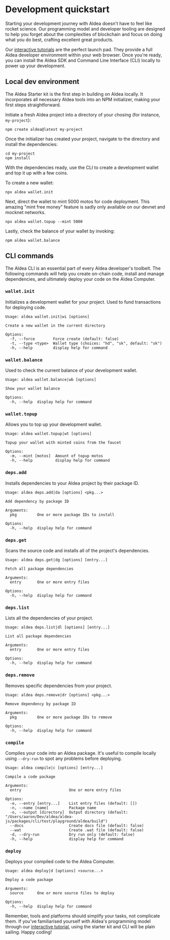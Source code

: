 # Development quickstart

Starting your development journey with Aldea doesn't have to feel like rocket science. Our programming model and developer tooling are designed to help you forget about the complexities of blockchain and focus on doing what you do best, crafting excellent great products.

Our [interactive tutorials](/tutorial) are the perfect launch pad. They provide a full Aldea developer environment within your web browser. Once you're ready, you can install the Aldea SDK and Command Line Interface (CLI) locally to power up your development.

## Local dev environment

The Aldea Starter kit is the first step in building on Aldea locally. It incorporates all necessary Aldea tools into an NPM initializer, making your first steps straightforward.

Initiate a fresh Aldea project into a directory of your chosing (for instance, `my-project`):

```shell
npm create aldea@latest my-project
```

Once the initializer has created your project, navigate to the directory and install the dependencies:

```shell
cd my-project
npm install
```

With the dependencies ready, use the CLI to create a development wallet and top it up with a few coins.

To create a new wallet:

```shell
npx aldea wallet.init
```

Next, direct the wallet to mint 5000 motos for code deployment. This amazing "mint free money" feature is sadly only available on our devnet and mocknet networks.

```shell
npx aldea wallet.topup --mint 5000
```

Lastly, check the balance of your wallet by invoking:

```shell
npm aldea wallet.balance
```

## CLI commands

The Aldea CLI is an essential part of every Aldea developer's toolbelt. The following commands will help you create on-chain code, install and manage dependencies, and ultimately deploy your code on the Aldea Computer.

### `wallet.init`

Initializes a development wallet for your project. Used to fund transactions for deploying code.

```text
Usage: aldea wallet.init|wi [options]

Create a new wallet in the current directory

Options:
  -f, --force        Force create (default: false)
  -t, --type <type>  Wallet type (choices: "hd", "sk", default: "sk")
  -h, --help         display help for command
```

### `wallet.balance`

Used to check the current balance of your development wallet.

```text
Usage: aldea wallet.balance|wb [options]

Show your wallet balance

Options:
  -h, --help  display help for command
```

### `wallet.topup`

Allows you to top up your development wallet.

```text
Usage: aldea wallet.topup|wt [options]

Topup your wallet with minted coins from the faucet

Options:
  -m, --mint [motos]  Amount of topup motos
  -h, --help          display help for command
```

### `deps.add`

Installs dependencies to your Aldea project by their package ID.

```text
Usage: aldea deps.add|da [options] <pkg...>

Add dependency by package ID

Arguments:
  pkg         One or more package IDs to install

Options:
  -h, --help  display help for command
```

### `deps.get`

Scans the source code and installs all of the project's dependencies.

```text
Usage: aldea deps.get|dg [options] [entry...]

Fetch all package dependencies

Arguments:
  entry       One or more entry files

Options:
  -h, --help  display help for command
```

### `deps.list`

Lists all the dependencies of your project.

```text
Usage: aldea deps.list|dl [options] [entry...]

List all package dependencies

Arguments:
  entry       One or more entry files

Options:
  -h, --help  display help for command
```

### `deps.remove`

Removes specific dependencies from your project.

```text
Usage: aldea deps.remove|dr [options] <pkg...>

Remove dependency by package ID

Arguments:
  pkg         One or more package IDs to remove

Options:
  -h, --help  display help for command
```

### `compile`

Compiles your code into an Aldea package. It's useful to compile locally using `--dry-run` to spot any problems before deploying.

```text
Usage: aldea compile|c [options] [entry...]

Compile a code package

Arguments:
  entry                     One or more entry files

Options:
  -e, --entry [entry...]    List entry files (default: [])
  -n, --name [name]         Package name
  -o, --output [directory]  Output directory (default: "/Users/aaron/Dev/aldea/aldea-js/packages/cli/test/playground/aldea/build")
  --docs                    Create docs file (default: false)
  --wat                     Create .wat file (default: false)
  -d, --dry-run             Dry run only (default: false)
  -h, --help                display help for command
```

### `deploy`

Deploys your compiled code to the Aldea Computer.

```text
Usage: aldea deploy|d [options] <source...>

Deploy a code package

Arguments:
  source      One or more source files to deploy

Options:
  -h, --help  display help for command
```

Remember, tools and platforms should simplify your tasks, not complicate them. If you've familiarised yourself with Aldea's programming model through our [interactive tutorial](/tutorial), using the starter kit and CLI will be plain sailing. Happy coding!
